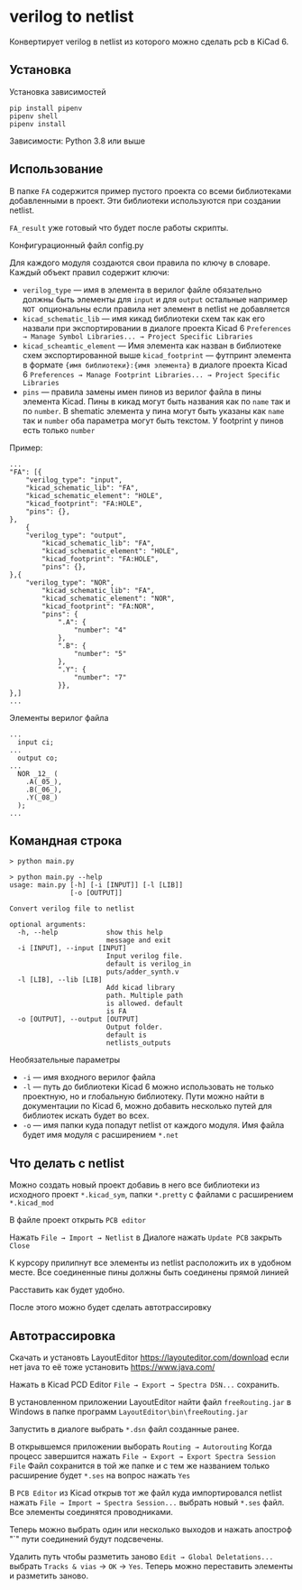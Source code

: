 # verilog to netlist
Конвертирует verilog в netlist из которого можно сделать pcb в KiCad 6.

## Установка
Установка зависимостей
```:bash
pip install pipenv
pipenv shell
pipenv install
```
Зависимости: Python 3.8 или выше

## Использование

В папке `FA` содержится пример пустого проекта со всеми библиотеками добавленными в проект. Эти библиотеки используются при создании netlist.

`FA_result` уже готовый что будет после работы скрипты. 

Конфигурационный файл config.py 

Для каждого модуля создаются свои правила по ключу в словаре. Каждый объект правил содержит ключи:
- `verilog_type` — имя в элемента в верилог файле обязательно должны быть элементы для `input` и для `output` остальные например `NOT `опциональны если правила нет элемент в netlist не добавляется
- `kicad_schematic_lib` — имя кикад библиотеки схем так как его назвали при экспортировании в диалоге проекта Kicad 6 `Preferences → Manage Symbol Libraries... → Project Specific Libraries`
- `kicad_scheamtic_element` — Имя элемента как назван в библиотеке схем экспортированной выше
`kicad_footprint` — футпринт элемента в формате `{имя библиотеки}:{имя элемента}` в диалоге проекта Kicad 6 `Preferences → Manage Footprint Libraries... → Project Specific Libraries`
- `pins` — правила замены имен пинов из верилог файла в пины элемента Kicad. Пины в кикад могут быть названия как по `name` так и по `number`. В shematic элемента у пина могут быть указаны как `name` так и `number` оба параметра могут быть текстом. У footprint у пинов есть только `number`

Пример:

```
...
"FA": [{
    "verilog_type": "input",
    "kicad_schematic_lib": "FA",
    "kicad_schematic_element": "HOLE",
    "kicad_footprint": "FA:HOLE",
    "pins": {},
},
    {
    "verilog_type": "output",
        "kicad_schematic_lib": "FA",
        "kicad_schematic_element": "HOLE",
        "kicad_footprint": "FA:HOLE",
        "pins": {},
},{
    "verilog_type": "NOR",
        "kicad_schematic_lib": "FA",
        "kicad_schematic_element": "NOR",
        "kicad_footprint": "FA:NOR",
        "pins": {
            ".A": {
                "number": "4"
            },
            ".B": {
                "number": "5"
            },
            ".Y": {
                "number": "7"
            }},
},]
...
```
Элементы верилог файла
```
...
  input ci;
...
  output co;
...
  NOR _12_ (
    .A(_05_),
    .B(_06_),
    .Y(_08_)
  );
...
```

## Командная строка 
```
> python main.py
```

```
> python main.py --help
usage: main.py [-h] [-i [INPUT]] [-l [LIB]]
               [-o [OUTPUT]]

Convert verilog file to netlist

optional arguments:
  -h, --help            show this help
                        message and exit
  -i [INPUT], --input [INPUT]
                        Input verilog file.
                        default is verilog_in
                        puts/adder_synth.v
  -l [LIB], --lib [LIB]
                        Add kicad library
                        path. Multiple path
                        is allowed. default
                        is FA
  -o [OUTPUT], --output [OUTPUT]
                        Output folder.
                        default is
                        netlists_outputs
```
Необязательные параметры
- `-i` — имя входного верилог файла
- `-l` — путь до библиотеки Kicad 6 можно использовать не только проектную, но и глобальную библиотеку. Пути можно найти в документации по Kicad 6, можно добавить несколько путей для библиотек искать будет во всех.
- `-o` — имя папки куда попадут netlist от каждого модуля. Имя файла будет имя модуля с расширением `*.net`

## Что делать с netlist

Можно создать новый проект добавиь в него все библиотеки из исходного проект `*.kicad_sym`, папки `*.pretty` с файлами с расширением `*.kicad_mod`

В файле проект открыть `PCB editor`

Нажать `File → Import → Netlist` в Диалоге нажать `Update PCB` закрыть `Close`

К курсору прилипнут все элементы из netlist расположить их в удобном месте. Все соединенные пины должны быть соединены прямой линией

Расставить как будет удобно.

После этого можно будет сделать автотрассировку

## Автотрассировка

Скачать и установть LayoutEditor https://layouteditor.com/download если нет java то её тоже установить https://www.java.com/

Нажать в Kicad PCD Editor `File → Export → Spectra DSN...` сохранить.

В установленном приложении LayoutEditor найти файл `freeRouting.jar` в Windows в папке программ `LayoutEditor\bin\freeRouting.jar`

Запустить в диалоге выбрать `*.dsn` файл созданные ранее. 

В открывшемся приложении выборать `Routing → Autorouting` Когда процесс завершится нажать `File → Export → Export Spectra Session File` Файл сохранится в той же папке и с тем же названием только расширение будет `*.ses` на вопрос нажать `Yes`

В `PCB Editor` из Kicad открыв тот же файл куда импортировался netlist нажать `File → Import → Spectra Session...` выбрать новый `*.ses` файл. Все элементы соединятся проводниками.

Теперь можно выбрать один или несколько выходов и нажать апостроф "`" пути соединений будут подсвечены.

Удалить путь чтобы разметить заново `Edit → Global Deletations...` выбрать `Tracks & vias` → `OK` → `Yes`. Теперь можно переставить элементы и разметить заново.
